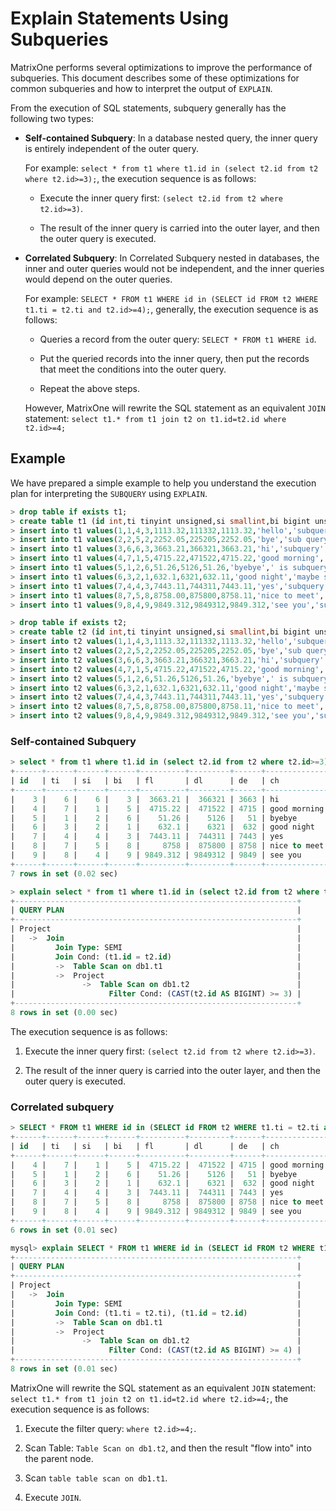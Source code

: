 # Explain Statements Using Subqueries

MatrixOne performs several optimizations to improve the performance of subqueries. This document describes some of these optimizations for common subqueries and how to interpret the output of `EXPLAIN`.

From the execution of SQL statements, subquery generally has the following two types:

- **Self-contained Subquery**: In a database nested query, the inner query is entirely independent of the outer query.

     For example: ``select * from t1 where t1.id in (select t2.id from t2 where t2.id>=3);``, the execution sequence is as follows:

     + Execute the inner query first: `(select t2.id from t2 where t2.id>=3)`.

     + The result of the inner query is carried into the outer layer, and then the outer query is executed.

- **Correlated Subquery**: In Correlated Subquery nested in databases, the inner and outer queries would not be independent, and the inner queries would depend on the outer queries.

     For example: ``SELECT * FROM t1 WHERE id in (SELECT id FROM t2 WHERE t1.ti = t2.ti and t2.id>=4);``, generally, the execution sequence is as follows:

     + Queries a record from the outer query: `SELECT * FROM t1 WHERE id`.

     + Put the queried records into the inner query, then put the records that meet the conditions into the outer query.

     + Repeat the above steps.

     However, MatrixOne will rewrite the SQL statement as an equivalent `JOIN` statement: `select t1.* from t1 join t2 on t1.id=t2.id where t2.id>=4;`

## Example

We have prepared a simple example to help you understand the execution plan for interpreting the `SUBQUERY` using `EXPLAIN`.

```sql
> drop table if exists t1;
> create table t1 (id int,ti tinyint unsigned,si smallint,bi bigint unsigned,fl float,dl double,de decimal,ch char(20),vch varchar(20),dd date,dt datetime);
> insert into t1 values(1,1,4,3,1113.32,111332,1113.32,'hello','subquery','2022-04-28','2022-04-28 22:40:11');
> insert into t1 values(2,2,5,2,2252.05,225205,2252.05,'bye','sub query','2022-04-28','2022-04-28 22:40:11');
> insert into t1 values(3,6,6,3,3663.21,366321,3663.21,'hi','subquery','2022-04-28','2022-04-28 22:40:11');
> insert into t1 values(4,7,1,5,4715.22,471522,4715.22,'good morning','my subquery','2022-04-28','2022-04-28 22:40:11');
> insert into t1 values(5,1,2,6,51.26,5126,51.26,'byebye',' is subquery?','2022-04-28','2022-04-28 22:40:11');
> insert into t1 values(6,3,2,1,632.1,6321,632.11,'good night','maybe subquery','2022-04-28','2022-04-28 22:40:11');
> insert into t1 values(7,4,4,3,7443.11,744311,7443.11,'yes','subquery','2022-04-28','2022-04-28 22:40:11');
> insert into t1 values(8,7,5,8,8758.00,875800,8758.11,'nice to meet','just subquery','2022-04-28','2022-04-28 22:40:11');
> insert into t1 values(9,8,4,9,9849.312,9849312,9849.312,'see you','subquery','2022-04-28','2022-04-28 22:40:11');

> drop table if exists t2;
> create table t2 (id int,ti tinyint unsigned,si smallint,bi bigint unsigned,fl float,dl double,de decimal,ch char(20),vch varchar(20),dd date,dt datetime);
> insert into t2 values(1,1,4,3,1113.32,111332,1113.32,'hello','subquery','2022-04-28','2022-04-28 22:40:11');
> insert into t2 values(2,2,5,2,2252.05,225205,2252.05,'bye','sub query','2022-04-28','2022-04-28 22:40:11');
> insert into t2 values(3,6,6,3,3663.21,366321,3663.21,'hi','subquery','2022-04-28','2022-04-28 22:40:11');
> insert into t2 values(4,7,1,5,4715.22,471522,4715.22,'good morning','my subquery','2022-04-28','2022-04-28 22:40:11');
> insert into t2 values(5,1,2,6,51.26,5126,51.26,'byebye',' is subquery?','2022-04-28','2022-04-28 22:40:11');
> insert into t2 values(6,3,2,1,632.1,6321,632.11,'good night','maybe subquery','2022-04-28','2022-04-28 22:40:11');
> insert into t2 values(7,4,4,3,7443.11,744311,7443.11,'yes','subquery','2022-04-28','2022-04-28 22:40:11');
> insert into t2 values(8,7,5,8,8758.00,875800,8758.11,'nice to meet','just subquery','2022-04-28','2022-04-28 22:40:11');
> insert into t2 values(9,8,4,9,9849.312,9849312,9849.312,'see you','subquery','2022-04-28','2022-04-28 22:40:11');
```

### Self-contained Subquery

```sql
> select * from t1 where t1.id in (select t2.id from t2 where t2.id>=3);
+------+------+------+------+----------+---------+------+--------------+----------------+------------+---------------------+
| id   | ti   | si   | bi   | fl       | dl      | de   | ch           | vch            | dd         | dt                  |
+------+------+------+------+----------+---------+------+--------------+----------------+------------+---------------------+
|    3 |    6 |    6 |    3 |  3663.21 |  366321 | 3663 | hi           | subquery       | 2022-04-28 | 2022-04-28 22:40:11 |
|    4 |    7 |    1 |    5 |  4715.22 |  471522 | 4715 | good morning | my subquery    | 2022-04-28 | 2022-04-28 22:40:11 |
|    5 |    1 |    2 |    6 |    51.26 |    5126 |   51 | byebye       |  is subquery?  | 2022-04-28 | 2022-04-28 22:40:11 |
|    6 |    3 |    2 |    1 |    632.1 |    6321 |  632 | good night   | maybe subquery | 2022-04-28 | 2022-04-28 22:40:11 |
|    7 |    4 |    4 |    3 |  7443.11 |  744311 | 7443 | yes          | subquery       | 2022-04-28 | 2022-04-28 22:40:11 |
|    8 |    7 |    5 |    8 |     8758 |  875800 | 8758 | nice to meet | just subquery  | 2022-04-28 | 2022-04-28 22:40:11 |
|    9 |    8 |    4 |    9 | 9849.312 | 9849312 | 9849 | see you      | subquery       | 2022-04-28 | 2022-04-28 22:40:11 |
+------+------+------+------+----------+---------+------+--------------+----------------+------------+---------------------+
7 rows in set (0.02 sec)

> explain select * from t1 where t1.id in (select t2.id from t2 where t2.id>=3);
+---------------------------------------------------------------+
| QUERY PLAN                                                    |
+---------------------------------------------------------------+
| Project                                                       |
|   ->  Join                                                    |
|         Join Type: SEMI                                       |
|         Join Cond: (t1.id = t2.id)                            |
|         ->  Table Scan on db1.t1                              |
|         ->  Project                                           |
|               ->  Table Scan on db1.t2                        |
|                     Filter Cond: (CAST(t2.id AS BIGINT) >= 3) |
+---------------------------------------------------------------+
8 rows in set (0.00 sec)
```

The execution sequence is as follows:

1. Execute the inner query first: `(select t2.id from t2 where t2.id>=3)`.

2. The result of the inner query is carried into the outer layer, and then the outer query is executed.

### Correlated subquery

```sql
> SELECT * FROM t1 WHERE id in (SELECT id FROM t2 WHERE t1.ti = t2.ti and t2.id>=4);
+------+------+------+------+----------+---------+------+--------------+----------------+------------+---------------------+
| id   | ti   | si   | bi   | fl       | dl      | de   | ch           | vch            | dd         | dt                  |
+------+------+------+------+----------+---------+------+--------------+----------------+------------+---------------------+
|    4 |    7 |    1 |    5 |  4715.22 |  471522 | 4715 | good morning | my subquery    | 2022-04-28 | 2022-04-28 22:40:11 |
|    5 |    1 |    2 |    6 |    51.26 |    5126 |   51 | byebye       |  is subquery?  | 2022-04-28 | 2022-04-28 22:40:11 |
|    6 |    3 |    2 |    1 |    632.1 |    6321 |  632 | good night   | maybe subquery | 2022-04-28 | 2022-04-28 22:40:11 |
|    7 |    4 |    4 |    3 |  7443.11 |  744311 | 7443 | yes          | subquery       | 2022-04-28 | 2022-04-28 22:40:11 |
|    8 |    7 |    5 |    8 |     8758 |  875800 | 8758 | nice to meet | just subquery  | 2022-04-28 | 2022-04-28 22:40:11 |
|    9 |    8 |    4 |    9 | 9849.312 | 9849312 | 9849 | see you      | subquery       | 2022-04-28 | 2022-04-28 22:40:11 |
+------+------+------+------+----------+---------+------+--------------+----------------+------------+---------------------+
6 rows in set (0.01 sec)

mysql> explain SELECT * FROM t1 WHERE id in (SELECT id FROM t2 WHERE t1.ti = t2.ti and t2.id>=4);
+---------------------------------------------------------------+
| QUERY PLAN                                                    |
+---------------------------------------------------------------+
| Project                                                       |
|   ->  Join                                                    |
|         Join Type: SEMI                                       |
|         Join Cond: (t1.ti = t2.ti), (t1.id = t2.id)           |
|         ->  Table Scan on db1.t1                              |
|         ->  Project                                           |
|               ->  Table Scan on db1.t2                        |
|                     Filter Cond: (CAST(t2.id AS BIGINT) >= 4) |
+---------------------------------------------------------------+
8 rows in set (0.01 sec)
```

MatrixOne will rewrite the SQL statement as an equivalent `JOIN` statement: `select t1.* from t1 join t2 on t1.id=t2.id where t2.id>=4;`, the execution sequence is as follows:

1. Execute the filter query: `where t2.id>=4;`.

2. Scan Table: `Table Scan on db1.t2`, and then the result "flow into" into the parent node.

3. Scan `table table scan on db1.t1`.

4. Execute `JOIN`.
